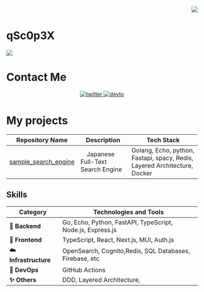 <div align="right">
  <img src="https://komarev.com/ghpvc/?username=qSc0p3X" />
</div>

# qSc0p3X　　
![](https://github-profile-summary-cards.vercel.app/api/cards/profile-details?username=qSc0p3X&theme=2077)

# Contact Me
<div align="center">
<a href="https://twitter.com/qSc0p3X" target="_blank">
<img src=https://img.shields.io/badge/twitter-%2300acee.svg?&style=for-the-badge&logo=twitter&logoColor=white alt=twitter style="margin-bottom: 5px;" />
</a>  
<a href="https://dev.to/qsc0p3x" target="_blank">
<img src=https://img.shields.io/badge/dev.to-%2308090A.svg?&style=for-the-badge&logo=dev.to&logoColor=white alt=devto style="margin-bottom: 5px;" />
</a>  
</div>  

# My projects
| Repository Name                                 | Description                                                          | Tech Stack                  |
|------------------------------------------------|----------------------------------------------------------------------|-----------------------------|
| [sample_search_engine](https://github.com/qSc0p3X/sample_search_engine)   |　Japanese Full-Text Search Engine   | Golang, Echo, python, Fastapi, spacy, Redis, Layered Architecture, Docker  |



## Skills


| Category            | Technologies and Tools                                      |
|---------------------|-------------------------------------------------------------|
| **🔧 Backend**       | Go,  Echo, Python, FastAPI, TypeScript, Node.js, Express.js |
| **🎨 Frontend**      | TypeScript, React, Next.js, MUI, Auth.js                             |
| **☁️ Infrastructure** | OpenSearch, Cognito,Redis, SQL Databases, Firebase, etc|
| **🚀 DevOps**         | GitHub Actions                                             |
| **✨ Others**         | DDD, Layered Architecture,                         |


